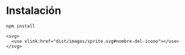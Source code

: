 # Instalación

`npm install`

```
<svg>
  <use xlink:href="dist/images/sprite.svg#nombre-del-icono"></use>
</svg>
```
